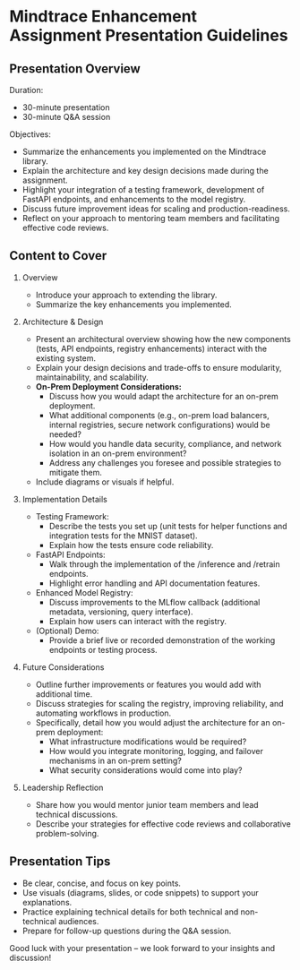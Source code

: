 Mindtrace Enhancement Assignment Presentation Guidelines
===========================================================

Presentation Overview
---------------------
Duration:
  - 30-minute presentation
  - 30-minute Q&A session

Objectives:
  - Summarize the enhancements you implemented on the Mindtrace library.
  - Explain the architecture and key design decisions made during the assignment.
  - Highlight your integration of a testing framework, development of FastAPI endpoints, and enhancements to the model 
  registry.
  - Discuss future improvement ideas for scaling and production-readiness.
  - Reflect on your approach to mentoring team members and facilitating effective code reviews.

Content to Cover
----------------
1. Overview
   - Introduce your approach to extending the library.
   - Summarize the key enhancements you implemented.

2. Architecture & Design
   - Present an architectural overview showing how the new components (tests, API endpoints, registry enhancements) 
   interact with the existing system.
   - Explain your design decisions and trade-offs to ensure modularity, maintainability, and scalability.
   - **On-Prem Deployment Considerations:**  
       * Discuss how you would adapt the architecture for an on-prem deployment.
       * What additional components (e.g., on-prem load balancers, internal registries, secure network configurations) 
       would be needed?
       * How would you handle data security, compliance, and network isolation in an on-prem environment?
       * Address any challenges you foresee and possible strategies to mitigate them.
   - Include diagrams or visuals if helpful.

3. Implementation Details
   - Testing Framework:
       * Describe the tests you set up (unit tests for helper functions and integration tests for the MNIST dataset).
       * Explain how the tests ensure code reliability.
   - FastAPI Endpoints:
       * Walk through the implementation of the /inference and /retrain endpoints.
       * Highlight error handling and API documentation features.
   - Enhanced Model Registry:
       * Discuss improvements to the MLflow callback (additional metadata, versioning, query interface).
       * Explain how users can interact with the registry.
   - (Optional) Demo:
       * Provide a brief live or recorded demonstration of the working endpoints or testing process.

4. Future Considerations
   - Outline further improvements or features you would add with additional time.
   - Discuss strategies for scaling the registry, improving reliability, and automating workflows in production.
   - Specifically, detail how you would adjust the architecture for an on-prem deployment:
       * What infrastructure modifications would be required?
       * How would you integrate monitoring, logging, and failover mechanisms in an on-prem setting?
       * What security considerations would come into play?

5. Leadership Reflection
   - Share how you would mentor junior team members and lead technical discussions.
   - Describe your strategies for effective code reviews and collaborative problem-solving.

Presentation Tips
-----------------
  - Be clear, concise, and focus on key points.
  - Use visuals (diagrams, slides, or code snippets) to support your explanations.
  - Practice explaining technical details for both technical and non-technical audiences.
  - Prepare for follow-up questions during the Q&A session.

Good luck with your presentation – we look forward to your insights and discussion!
